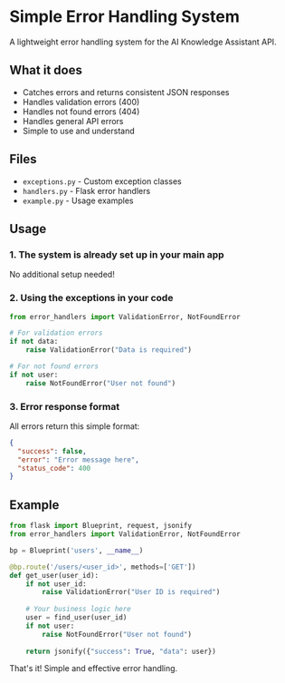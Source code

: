 # Simple Error Handling System

A lightweight error handling system for the AI Knowledge Assistant API.

## What it does

- Catches errors and returns consistent JSON responses
- Handles validation errors (400)
- Handles not found errors (404)
- Handles general API errors
- Simple to use and understand

## Files

- `exceptions.py` - Custom exception classes
- `handlers.py` - Flask error handlers
- `example.py` - Usage examples

## Usage

### 1. The system is already set up in your main app

No additional setup needed!

### 2. Using the exceptions in your code

```python
from error_handlers import ValidationError, NotFoundError

# For validation errors
if not data:
    raise ValidationError("Data is required")

# For not found errors
if not user:
    raise NotFoundError("User not found")
```

### 3. Error response format

All errors return this simple format:

```json
{
  "success": false,
  "error": "Error message here",
  "status_code": 400
}
```

## Example

```python
from flask import Blueprint, request, jsonify
from error_handlers import ValidationError, NotFoundError

bp = Blueprint('users', __name__)

@bp.route('/users/<user_id>', methods=['GET'])
def get_user(user_id):
    if not user_id:
        raise ValidationError("User ID is required")
    
    # Your business logic here
    user = find_user(user_id)
    if not user:
        raise NotFoundError("User not found")
    
    return jsonify({"success": True, "data": user})
```

That's it! Simple and effective error handling.
